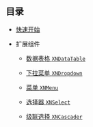 ﻿## 目录

-   [快速开始](./GettingStarted.md)

-   扩展组件

    -   [数据表格 `XNDataTable`](./Component_DataTable.md)

    -   [下拉菜单 `XNDropdown`](./Component_Dropdown.md)

    -   [菜单 `XNMenu`](./Component_Menu.md)

    -   [选择器 `XNSelect`](./Component_Select.md)

    -   [级联选择 `XNCascader`](./Component_Cascader.md)
